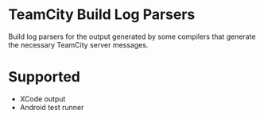 TeamCity Build Log Parsers
==========================

Build log parsers for the output generated by some compilers that generate the necessary TeamCity server messages.

# Supported
* XCode output
* Android test runner